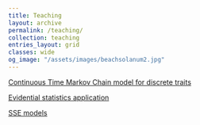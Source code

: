 ```yaml
---
title: Teaching
layout: archive
permalink: /teaching/
collection: teaching
entries_layout: grid
classes: wide
og_image: "/assets/images/beachsolanum2.jpg"
---
```


[Continuous Time Markov Chain model for discrete traits](/teaching/teaching/SSEmodels.md)

[Evidential statistics application](/teaching/evidence/)

[SSE models](/teaching/SDD/)


